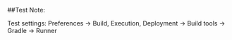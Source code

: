 ##Test Note:

Test settings:
Preferences -> Build, Execution, Deployment -> Build tools -> Gradle -> Runner